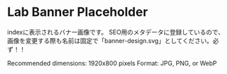 # Lab Banner Placeholder

indexに表示されるバナー画像です。
SEO用のメタデータに登録しているので、画像を変更する際も名前は固定で「banner-design.svg」としてください。必ず！！

Recommended dimensions: 1920x800 pixels
Format: JPG, PNG, or WebP

